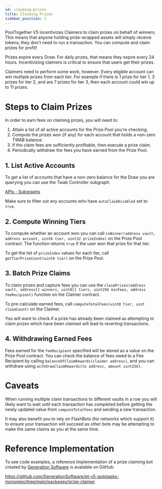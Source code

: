 ```yaml
---
id: claiming-prizes
title: Claiming Prizes
sidebar_position: 3
---
```


PoolTogether V5 incentivizes Claimers to claim prizes on behalf of winners. This means that anyone holding prize-wrapped assets will simply receive tokens; they don't need to run a transaction. You can compute and claim prizes for profit!

Prizes expire every Draw. For daily prizes, that means they expire every 24 hours. Incentivizing claimers is critical to ensure that users get their prizes.

Claimers need to perform some work, however. Every eligible account can win multiple prizes from each tier. For example if there is 1 prize for tier 1, 3 prizes for tier 2, and are 7 prizes for tier 3, then each account could win up to 11 prizes.

# Steps to Claim Prizes

In order to earn fees on claiming prizes, you will need to:

1. Attain a list of all active accounts for the Prize Pool you're checking.
2. Compute the prizes won (if any) for each account that holds a non-zero TWAB balance.
3. If the claim fees are sufficiently profitable, then execute a prize claim.
4. Periodically withdraw the fees you have earned from the Prize Pool.

## 1. List Active Accounts

To get a list of accounts that have a non-zero balance for the Draw you are querying you can use the Twab Controller subgraph:

[APIs - Subgraphs](../api/subgraphs/index.md)

Make sure to filter out any accounts who have `autoClaimDisabled` set to `true`.

## 2. Compute Winning Tiers

To compute whether an account won you can call `isWinner(address vault, address account, uint8 tier, uint32 prizeIndex)` on the Prize Pool contract. The function returns `true` if the user won that prize for that tier.

To get the list of `prizeIndex` values for each tier, call `getTierPrizeCount(uint8 tier)` on the Prize Pool.

## 3. Batch Prize Claims

To claim prizes and capture fees you can use the `claimPrizes(address vault, address[] winners, uint8[] tiers, uint256 minFees, address feeRecipient)` function on the Claimer contract.

To pre-calculate earned fees, call `computeTotalFees(uint8 tier, uint claimCount)` on the Claimer. 

You will want to check if a prize has already been claimed as attempting to claim prizes which have been claimed will lead to reverting transactions.

## 4. Withdrawing Earned Fees

Fees earned for the `feeRecipient` specified will be stored as a value on the Prize Pool contract. You can check the balance of fees owed to a Fee Recipient by calling `balanceOfClaimRewards(claimer address)`, and you can withdraw using `withdrawClaimRewards(to address, amount uint256)`.

# Caveats

When running multiple claim transactions to different vaults in a row you will likely want to wait until each transaction has completed before getting the newly updated value from `computeTotalFees` and sending a new transaction.

It may also benefit you to rely on FlashBots (for networks which support it) to ensure your transaction will succeed as other bots may be attempting to make the same claims as you at the same time.

# Reference Implementation

To see code examples, a reference Implementation of a prize claiming bot created by [Generation Software](https://www.g9software.xyz/) is available on GitHub:

https://github.com/GenerationSoftware/pt-v5-autotasks-monorepo/tree/main/packages/prize-claimer